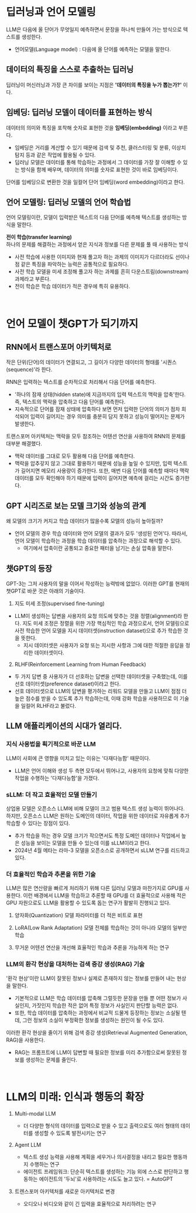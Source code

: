 # 딥러닝과 언어 모델링
LLM은 다음에 올 단어가 무엇일지 예측하면서 문장을 하나씩 만들어 가는 방식으로 텍스트를 생성한다.
- 언어모델(Language model) : 다음에 올 단어를 예측하는 모델을 말한다.

## 데이터의 특징을 스스로 추출하는 딥러닝
딥러닝이 머신러닝과 가장 큰 차이를 보이는 지점은 **'데이터의 특징을 누가 뽑는가?'** 이다.

## 임베딩: 딥러닝 모델이 데이터를 표현하는 방식
데이터의 의미와 특징을 포착해 숫자로 표현한 것을 **임베딩(embedding)** 이라고 부른다.
- 임베딩은 거리를 계산할 수 있기 때문에 검색 및 추천, 클러스터링 및 분류, 이상치 탐지 등과 같은 작업에 활용될 수 있다.
- 딥러닝 모델은 데이터를 통해 학습하는 과정에서 그 데이터를 가장 잘 이해할 수 있는 방식을 함께 배우며, 데이터의 의미를 숫자로 표현한 것이 바로 임베딩이다.

단어를 임베딩으로 변환한 것을 일컬어 단어 임베딩(word embedding)이라고 한다.

## 언어 모델링: 딥러닝 모델의 언어 학습법
언어 모델링이란, 모델이 입력받은 텍스트의 다음 단어를 예측해 텍스트를 생성하는 방식을 말한다.  

**전이 학습(transfer learning)**  
하나의 문제를 해결하는 과정에서 얻은 지식과 정보를 다른 문제를 풀 때 사용하는 방식  
- 사전 학습에 사용한 이미지와 현재 풀고자 하는 과제의 이미지가 다르더라도 선이나 점 같은 특징을 파악하는 능력은 공통적으로 필요하다.
- 사전 학습 모델을 미세 조정해 풀고자 하는 과제를 흔히 다운스트림(downstream)과제라고 부른다.
- 전이 학습은 학습 데이터가 적은 경우에 특히 유용하다.

</br>

# 언어 모델이 챗GPT가 되기까지

## RNN에서 트랜스포머 아키텍처로
작은 단위(단어)의 데이터가 연결되고, 그 길이가 다양한 데이터의 형태를 '시퀀스(sequence)'라 한다.  

RNN은 입력하는 텍스트를 순차적으로 처리해서 다음 단어를 예측한다.
- '하나의 잠재 상태(hidden state)에 지금까지의 입력 텍스트의 맥락을 압축'한다. 즉, 텍스트의 맥락을 압축하고 다음 단어를 예측한다.
- 지속적으로 단어를 잠재 상태에 압축하다 보면 먼저 입력한 단어의 의미가 점차 희석되어 입력이 길어지는 경우 의미를 충분히 담지 못하고 성능이 떨어지는 문제가 발생한다.  

트랜스포머 아키텍처는 맥락을 모두 참조하는 어텐션 연산을 사용하여 RNN의 문제를 대부분 해결했다.
- 맥락 데이터를 그대로 모두 활용해 다음 단어를 예측한다.
- 맥락을 압추갛지 않고 그대로 활용하기 때문에 성능을 높일 수 있지만, 입력 텍스트가 길어지면 메모리 사용량이 증가한다. 또한, 매번 다음 단어를 예측할 때마다 맥락 데이터를 모두 확인해야 하기 때문에 입력이 길어지면 예측에 걸리는 시간도 증가한다.

## GPT 시리즈로 보는 모델 크기와 성능의 관계
왜 모델의 크기가 커지고 학습 데이터가 많을수록 모델의 성능이 높아질까?
- 언어 모델의 경우 학습 데이터와 언어 모델의 결과가 모두 '생성된 언어'다. 따라서, 언어 모델이 학습하는 과정을 학습 데이터를 압축하는 과정으로 해석할 수 있다.
    - 여기에서 압축이란 공통되고 중요한 패터을 남기는 손실 압축을 말한다.

## 챗GPT의 등장
GPT-3는 그저 사용자의 말을 이어서 작성하는 능력밖에 없었다. 이러한 GPT를 현재의 챗GPT로 바꾼 것은 아래의 기술이다.
1. 지도 미세 조정(supervised fine-tuning)
- LLM이 생성하는 답변을 사용자의 요청 의도에 맞추는 것을 정렬(alignment)라 한다. 지도 미세 조정은 정렬을 위한 가장 핵심적인 학습 과정으로서, 언어 모델링으로 사전 학습한 언어 모델을 지시 데이터셋(instruction dataset)으로 추가 학습한 것을 뜻한다.
    - 지시 데이터셋은 사용자가 요청 또는 지시한 사항과 그에 대한 적절한 응답을 정리한 데이터셋이다.

2. RLHF(Reinforcement Learning from Human Feedback)
- 두 가지 답변 중 사용자가 더 선호하는 답변을 선택한 데이터셋을 구축했는데, 이를 선호 데이터셋(preference dataset)이라고 한다.
- 선호 데이터셋으로 LLM의 답변을 평가하는 리워드 모델을 만들고 LLM이 점점 더 높은 점수를 받을 수 있도록 추가 학습하는데, 이때 강화 학습을 사용하므로 이 기술을 일컬어 RLHF라고 불렀다.

## LLM 애플리케이션의 시대가 열리다.

### 지식 사용법을 획기적으로 바꾼 LLM
LLM이 사회에 큰 영향을 미치고 있는 이유는 '다재다능함' 때문이다.
- LLM은 언어 이해와 생성 두 측면 모두에서 뛰어나고, 사용자의 요청에 맞춰 다양한 작업을 수행하는 '다재다능함'을 가졌다.

### sLLM: 더 작고 효율적인 모델 만들기
상업용 모델은 오픈소스 LLM에 비해 모델이 크고 범용 텍스트 생성 능력이 뛰어나다. 하지만, 오픈소스 LLM은 원하는 도메인의 데이터, 작업을 위한 데이터로 자유롭게 추가 학습할 수 있다는 장점이 있다.
- 추가 학습을 하는 경우 모델 크기가 작으면서도 특정 도메인 데이터나 작업에서 높은 성능을 보이는 모델을 만들 수 있는데 이를 sLLM이라고 한다.
- 2024년 4월 메타는 라마-3 모델을 오픈소스로 공개하면서 sLLM 연구를 리드하고 있다.

### 더 효율적인 학습과 추론을 위한 기술
LLM은 많은 연산량을 빠르게 처리하기 위해 다른 딥러닝 모델과 마찬가지로 GPU를 사용한다. 이런 배경에서 LLM을 학습하고 추론할 때 GPU를 더 효율적으로 사용해 적은 GPU 자원으로도 LLM을 활용할 수 있도록 돕는 연구가 활발히 진행되고 있다.

1. 양자화(Quantization)
모델 파라미터를 더 적은 비트로 표현

2. LoRA(Low Rank Adaptation)
모델 전체를 학습하는 것이 아니라 모델의 일부만 학습

3. 무거운 어텐션 연산을 개선해 효율적인 학습과 추론을 가능하게 하는 연구

### LLM의 환각 현상을 대처하는 검색 증강 생성(RAG) 기술
'환각 현상'이란 LLM이 잘못된 정보나 실제로 존재하지 않는 정보를 만들어 내는 현상을 말한다.
- 기본적으로 LLM은 학습 데이터를 압축해 그럴듯한 문장을 만들 뿐 어떤 정보가 사실인지, 가짓인지 학습한 적은 없어 특정 정보가 사실인지 판단할 능력은 없다.
- 또한, 학습 데이터를 압축하는 과정에서 비교적 드물게 등장하는 정보는 소실될 텐데, 그런 정보의 소실이 부정확한 정보를 생성하는 원인이 될 수도 있다.

이러한 환각 현상을 줄이기 위해 검색 증강 생성(Retrieval Augmented Generation, RAG)을 사용한다.
- RAG는 프롬프트에 LLM이 답변할 때 필요한 정보를 미리 추가함으로써 잘못된 정보를 생성하는 문제를 줄인다.

</br>

# LLM의 미래: 인식과 행동의 확장
1. Multi-modal LLM
    - 더 다양한 형식의 데이터를 입력으로 받을 수 있고 출력으로도 여러 형태의 데이터를 생성할 수 있도록 발전시키는 연구
    
2. Agent LLM
    - 텍스트 생성 능력을 사용해 계획을 세우거나 의사결정을 내리고 필요한 행동까지 수행하는 연구
    - 에이전트 프레임워크: 단순히 텍스트를 생성하는 기능 외에 스스로 판단하고 행동하는 에이전트의 '두뇌'로 사용하려는 시도도 늘고 있다. = AutoGPT

3. 트렌스포머 아키텍처를 새로운 아키텍처로 변경
    - 오디오나 비디오와 같이 긴 입력을 효율적으로 처리하려는 연구